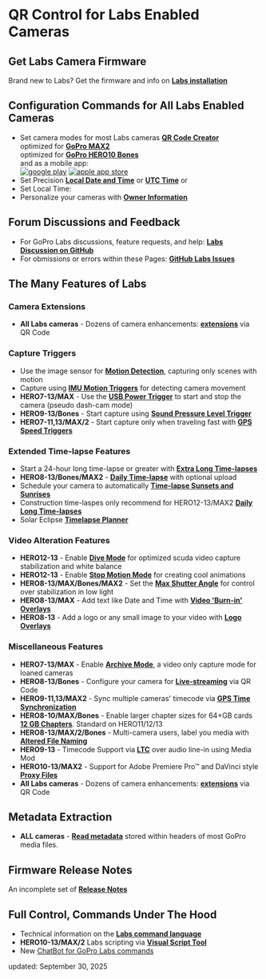 # QR Control for Labs Enabled Cameras

<script src="../jquery.min.js"></script>
<script src="../qrcodeborder.js"></script>
<style>
        #qrcode{
            width: 100%;
        }
        div{
            width: 100%;
            display: inline-block;
        }
</style>


## Get Labs Camera Firmware
Brand new to Labs? Get the firmware and info on [**Labs installation**](https://gopro.github.io/labs)

## Configuration Commands for All Labs Enabled Cameras

* Set camera modes for most Labs cameras [**QR Code Creator**](./custom) <br>
  optimized for [**GoPro MAX2**](./max2) <br>
  optimized for [**GoPro HERO10 Bones**](../bones)<br>
  and as a mobile app:<br>
  [![google play](google-play-823.png)](https://play.google.com/store/apps/details?id=com.miscdata.qrcontrol)
  [![apple app store](apple-store-823.png)](https://apps.apple.com/us/app/gopro-app/id1518134202)
* Set Precision [**Local Date and Time**](./precisiontime) or [**UTC Time**](./precisiontime_utc) or
* <div id="qrcode">Set Local Time:</div>
* Personalize your cameras with [**Owner Information**](./owner)

## Forum Discussions and Feedback 
* For GoPro Labs discussions, feature requests, and help: [**Labs Discussion on GitHub**](https://github.com/gopro/labs/discussions)
* For obmissions or errors within these Pages: [**GitHub Labs Issues**](https://github.com/gopro/labs/issues)

## The Many Features of Labs

### Camera Extensions
* **All Labs cameras** - Dozens of camera enhancements: [**extensions**](./extensions) via QR Code

### Capture Triggers 
* Use the image sensor for [**Motion Detection**](./motion), capturing only scenes with motion
* Capture using [**IMU Motion Triggers**](./imutrigger) for detecting camera movement
* **HERO7-13/MAX** - Use the [**USB Power Trigger**](./usb) to start and stop the camera (pseudo dash-cam mode)
* **HERO9-13/Bones** - Start capture using [**Sound Pressure Level Trigger**](./spltrigger)
* **HERO7-11,13/MAX/2** - Start capture only when traveling fast with [**GPS Speed Triggers**](./speedtrigger) 

### Extended Time-lapse Features 
* Start a 24-hour long time-lapse or greater with [**Extra Long Time-lapses**](./longtimelapse)
* **HERO8-13/Bones/MAX2** - [**Daily Time-lapse**](./dailytl) with optional upload
* Schedule your camera to automatically [**Time-lapse Sunsets and Sunrises**](./solartimelapse)
* Construction time-laspes only recommend for HERO12-13/MAX2 [**Daily Long Time-lapses**](./construction)
* Solar Eclipse [**Timelapse Planner**](./eclipse)

### Video Alteration Features
* **HERO12-13** - Enable [**Dive Mode**](./divemode) for optimized scuda video capture stabilization and white balance
* **HERO12-13** - Enable [**Stop Motion Mode**](./stopmotion) for creating cool animations
* **HERO8-13/MAX/Bones/MAX2** - Set the [**Max Shutter Angle**](./maxshut) for control over stabilization in low light
* **HERO8-13/MAX** - Add text like Date and Time with [**Video 'Burn-in' Overlays**](./overlays)
* **HERO8-13** - Add a logo or any small image to your video with [**Logo Overlays**](./logo)

### Miscellaneous Features
* **HERO7-13/MAX** - Enable [**Archive Mode**](./archive), a video only capture mode for loaned cameras 
* **HERO8-13/Bones** - Configure your camera for [**Live-streaming**](./rtmp) via QR Code
* **HERO9-11,13/MAX2** - Sync multiple cameras' timecode via [**GPS Time Synchronization**](./gpssync)
* **HERO8-10/MAX/Bones** - Enable larger chapter sizes for 64+GB cards [**12 GB Chapters**](./chapters). Standard on HERO11/12/13
* **HERO8-13/MAX/2/Bones** - Multi-camera users, label you media with [**Altered File Naming**](./basename)
* **HERO9-13** - Timecode Support via [**LTC**](./ltc) over audio line-in using Media Mod 
* **HERO10-13/MAX2** - Support for Adobe Premiere Pro™ and DaVinci style [**Proxy Files**](./proxies) 
* **All Labs cameras** - Dozens of camera enhancements: [**extensions**](./extensions) via QR Code

## Metadata Extraction
* **ALL cameras** - [**Read metadata**](./metadata) stored within headers of most GoPro media files.

<!--
## Features Phased Out
If we don't see feedback on features it may not get ported to the next camera. If you are using a Labs feature, please provide feedback.
* **HERO9** - Experimental on camera real-time [**Media Encryption**](./encrypt) during capture
* **HERO8/9** Set the [**Exposure Lock**](./explock) via QR Code
* **HERO9** - Enable media [**encryption**](./encrypt) for increased security
* Subset of commands for the [**HERO 5 Session**](./session5). Limit to camera settings, date & time, scheduled captures and ownership information. -->

## Firmware Release Notes 
An incomplete set of [**Release Notes**](./notes) 

## Full Control, Commands Under The Hood 
* Technical information on the [**Labs command language**](./tech)
* **HERO10-13/MAX/2** Labs scripting via [**Visual Script Tool**](https://gopro.github.io/labs/build/)
* New [ChatBot for GoPro Labs commands](https://bit.ly/chat_gp_labs)

updated: September 30, 2025


<script>
var once = true;
var qrcode;
var cmd = "";

function makeQR() {	
  if(once === true)
  {
    qrcode = new QRCode(document.getElementById("qrcode"), 
    {
      text : "oT0",
      width : 360,
      height : 360,
      correctLevel : QRCode.CorrectLevel.M
    });
    once = false;
  }
}
function padTime(i) {
  if (i < 10) {i = "0" + i;}  // add zero in front of numbers < 10
  return i;
}
function timeLoop()
{
  var today;
  var yy,mm,dd,h,m,s;
  
  today = new Date();
  yy = today.getFullYear() - 2000;
  mm = today.getMonth() + 1;
  dd = today.getDate();
  h = today.getHours();
  m = today.getMinutes();
  s = today.getSeconds();
  ms = today.getMilliseconds();
  yy = padTime(yy);
  mm = padTime(mm);
  dd = padTime(dd);
  h = padTime(h);
  m = padTime(m);
  s = padTime(s);
  


  cmd = "oT" + yy + mm + dd + h + m + s;
  qrcode.clear(); 
  qrcode.makeCode(cmd);
 
  var t = setTimeout(timeLoop, 500);
}

function myReloadFunction() {
  location.reload();
}

makeQR();
timeLoop();

</script>
